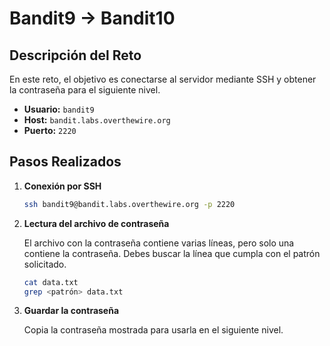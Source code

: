 # Bandit9 → Bandit10

## Descripción del Reto

En este reto, el objetivo es conectarse al servidor mediante SSH y obtener la contraseña para el siguiente nivel.

- **Usuario:** `bandit9`
- **Host:** `bandit.labs.overthewire.org`
- **Puerto:** `2220`

## Pasos Realizados

1. **Conexión por SSH**

    ```bash
    ssh bandit9@bandit.labs.overthewire.org -p 2220
    ```

2. **Lectura del archivo de contraseña**

    El archivo con la contraseña contiene varias líneas, pero solo una contiene la contraseña. Debes buscar la línea que cumpla con el patrón solicitado.

    ```bash
    cat data.txt
    grep <patrón> data.txt
    ```

3. **Guardar la contraseña**

    Copia la contraseña mostrada para usarla en el siguiente nivel.
